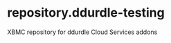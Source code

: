 repository.ddurdle-testing
==========================

XBMC repository for ddurdle Cloud Services addons


